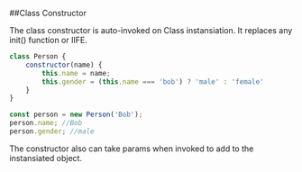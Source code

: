 ##Class Constructor


The class constructor is auto-invoked on Class instansiation. It replaces any init() function or IIFE.

```javascript
class Person {
    constructor(name) {
        this.name = name;
        this.gender = (this.name === 'bob') ? 'male' : 'female'
    }
}

const person = new Person('Bob');
person.name; //Bob
person.gender; //male
```

The constructor also can take params when invoked to add to the instansiated object.
